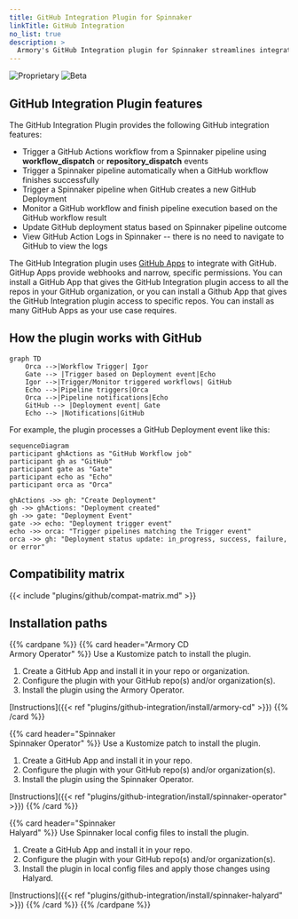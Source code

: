 ```yaml
---
title: GitHub Integration Plugin for Spinnaker
linkTitle: GitHub Integration
no_list: true
description: >
  Armory's GitHub Integration plugin for Spinnaker streamlines integration with GitHub Actions, filling the native support gap. The plugin enables easy triggering of GitHub Actions workflows, dynamic control of Spinnaker pipelines based on workflow outcomes, and seamless synchronization of GitHub Deployment statuses with Spinnaker pipeline conclusions.
---
```


![Proprietary](/images/proprietary.svg) ![Beta](/images/beta.svg)

## GitHub Integration Plugin features

The GitHub Integration Plugin provides the following GitHub integration features:

- Trigger a GitHub Actions workflow from a Spinnaker pipeline using **workflow_dispatch** or **repository_dispatch** events
- Trigger a Spinnaker pipeline automatically when a GitHub workflow finishes successfully
- Trigger a Spinnaker pipeline when GitHub creates a new GitHub Deployment
- Monitor a GitHub workflow and finish pipeline execution based on the GitHub workflow result
- Update GitHub deployment status based on Spinnaker pipeline outcome
- View GitHub Action Logs in Spinnaker -- there is no need to navigate to GitHub to view the logs

The GitHub Integration plugin uses [GitHub Apps](https://docs.github.com/en/apps/overview) to integrate with GitHub. GitHup Apps provide webhooks and narrow, specific permissions. You can install a GitHub App  that gives the GitHub Integration plugin access to all the repos in your GitHub organization, or you can install a Github App that gives the GitHub Integration plugin access to specific repos. You can install as many GitHub Apps as your use case requires.

## How the plugin works with GitHub

```mermaid
graph TD
	Orca -->|Workflow Trigger| Igor
	Gate --> |Trigger based on Deployment event|Echo
	Igor -->|Trigger/Monitor triggered workflows| GitHub
	Echo -->|Pipeline triggers|Orca
	Orca -->|Pipeline notifications|Echo
	GitHub --> |Deployment event| Gate
	Echo --> |Notifications|GitHub
```

For example, the plugin processes a GitHub Deployment event like this:

```mermaid
sequenceDiagram
participant ghActions as "GitHub Workflow job"
participant gh as "GitHub"
participant gate as "Gate"
participant echo as "Echo"
participant orca as "Orca"

ghActions ->> gh: "Create Deployment"
gh ->> ghActions: "Deployment created"
gh ->> gate: "Deployment Event"
gate ->> echo: "Deployment trigger event"
echo ->> orca: "Trigger pipelines matching the Trigger event"
orca ->> gh: "Deployment status update: in_progress, success, failure, or error"
```

## Compatibility matrix

{{< include "plugins/github/compat-matrix.md" >}}

## Installation paths

{{% cardpane %}}
{{% card header="Armory CD<br>Armory Operator" %}}
Use a Kustomize patch to install the plugin.

1. Create a GitHub App and install it in your repo or organization.
1. Configure the plugin with your GitHub repo(s) and/or organization(s).
1. Install the plugin using the Armory Operator.

[Instructions]({{< ref "plugins/github-integration/install/armory-cd" >}})
{{% /card %}}

{{% card header="Spinnaker<br>Spinnaker Operator" %}}
Use a Kustomize patch to install the plugin.

1. Create a GitHub App and install it in your repo.
1. Configure the plugin with your GitHub repo(s) and/or organization(s).
1. Install the plugin using the Spinnaker Operator.

[Instructions]({{< ref "plugins/github-integration/install/spinnaker-operator" >}})
{{% /card %}}

{{% card header="Spinnaker<br>Halyard" %}}
Use Spinnaker local config files to install the plugin.

1. Create a GitHub App and install it in your repo.
1. Configure the plugin with your GitHub repo(s) and/or organization(s).
1. Install the plugin in local config files and apply those changes using Halyard.

[Instructions]({{< ref "plugins/github-integration/install/spinnaker-halyard" >}})
{{% /card %}}
{{% /cardpane %}}
